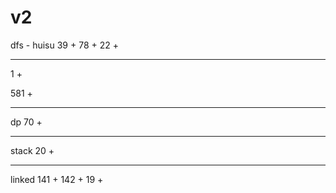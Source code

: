﻿# v2
 
dfs - huisu
39     +
78     +
22     +

------------------
1      +

581    +        

------------------
dp
70     +

-----------------
stack
20     +

-----------------
linked
141    +
142    +
19     +
